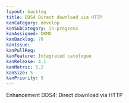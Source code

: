 ```yaml
---
layout: backlog
title: DDS4 Direct download via HTTP
kanCategory: develop
kanSubCategory: in-progress
kanAssigned: UKMO
kanBacklog: 79
kanIssue:
kanPullReq:
kanFeature: Integrated catologue
kanRelease: 4.1
kanMetric: 5.2
kanSize: 5
kanPriority: 5
---
```

Enhancement DDS4: Direct download via HTTP
